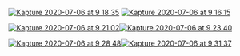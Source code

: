 <a href="https://twitter.com/jaredpalmer/status/1142470313592143872">![Kapture 2020-07-06 at 9 18 35](https://user-images.githubusercontent.com/4060187/86597461-c1ac7e80-bf69-11ea-848c-df60113318ec.gif)</a>
<a href="https://twitter.com/jaredpalmer/status/1142800704580591617">![Kapture 2020-07-06 at 9 16 15](https://user-images.githubusercontent.com/4060187/86597470-c4a76f00-bf69-11ea-9cab-3a50c4144893.gif)</a>  

<a href="https://twitter.com/jaredpalmer/status/1145883149869731841">![Kapture 2020-07-06 at 9 21 02](https://user-images.githubusercontent.com/4060187/86597700-12bc7280-bf6a-11ea-88d8-8b687f594c7a.gif)</a><a href="https://twitter.com/jaredpalmer/status/1189664005394178051">![Kapture 2020-07-06 at 9 23 40](https://user-images.githubusercontent.com/4060187/86597953-6c24a180-bf6a-11ea-972b-e431b935a715.gif)</a>   

<a href="https://twitter.com/jaredpalmer/status/1223234534939951104">![Kapture 2020-07-06 at 9 28 48](https://user-images.githubusercontent.com/4060187/86598449-21eff000-bf6b-11ea-9454-5a4a5c7091a6.gif)</a><a href="https://twitter.com/jaredpalmer/status/1171415929865064449">![Kapture 2020-07-06 at 9 31 37](https://user-images.githubusercontent.com/4060187/86598735-8ca12b80-bf6b-11ea-94c9-c078fc7e5fca.gif)</a>

<!--
**jaredpalmer/jaredpalmer** is a ✨ _special_ ✨ repository because its `README.md` (this file) appears on your GitHub profile.

Here are some ideas to get you started:

- 🔭 I’m currently working on ...
- 🌱 I’m currently learning ...
- 👯 I’m looking to collaborate on ...
- 🤔 I’m looking for help with ...
- 💬 Ask me about ...
- 📫 How to reach me: ...
- 😄 Pronouns: ...
- ⚡ Fun fact: ...
-->
